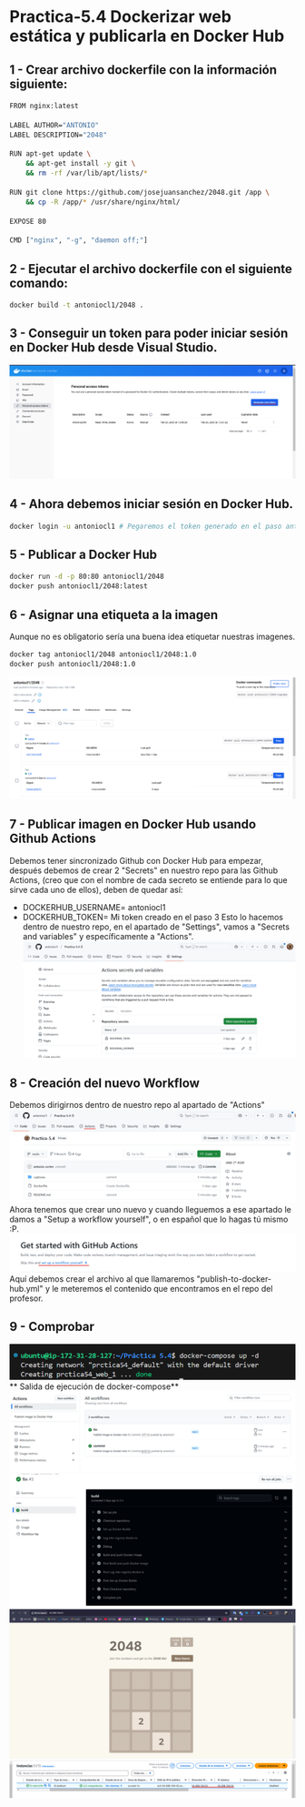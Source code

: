 # Practica-5.4 Dockerizar web estática y publicarla en Docker Hub

## 1 - Crear archivo dockerfile con la información siguiente:
```bash
FROM nginx:latest

LABEL AUTHOR="ANTONIO"
LABEL DESCRIPTION="2048"

RUN apt-get update \
    && apt-get install -y git \
    && rm -rf /var/lib/apt/lists/*

RUN git clone https://github.com/josejuansanchez/2048.git /app \
    && cp -R /app/* /usr/share/nginx/html/

EXPOSE 80

CMD ["nginx", "-g", "daemon off;"]
```

## 2 - Ejecutar el archivo dockerfile con el siguiente comando:
```bash
docker build -t antoniocl1/2048 .
```

## 3 - Conseguir un token para poder iniciar sesión en Docker Hub desde Visual Studio.
![](capturas/token.png)

## 4 - Ahora debemos iniciar sesión en Docker Hub.

```bash
docker login -u antoniocl1 # Pegaremos el token generado en el paso anterior.
```

## 5 - Publicar a Docker Hub

```bash
docker run -d -p 80:80 antoniocl1/2048
docker push antoniocl1/2048:latest
```

## 6 - Asignar una etiqueta a la imagen
Aunque no es obligatorio sería una buena idea etiquetar nuestras imagenes.
```bash
docker tag antoniocl1/2048 antoniocl1/2048:1.0
docker push antoniocl1/2048:1.0
```
![](capturas/tags.png)

## 7 - Publicar imagen en Docker Hub usando Github Actions
Debemos tener sincronizado Github con Docker Hub para empezar, después debemos de crear 2 "Secrets" en nuestro repo para las Github Actions, (creo que con el nombre de cada secreto se entiende para lo que sirve cada uno de ellos), deben de quedar así:
- DOCKERHUB_USERNAME= antoniocl1
- DOCKERHUB_TOKEN= Mi token creado en el paso 3
Esto lo hacemos dentro de nuestro repo, en el apartado de "Settings", vamos a "Secrets and variables" y específicamente a "Actions".
![](capturas/secrets.png)  

## 8 - Creación del nuevo Workflow
Debemos dirigirnos dentro de nuestro repo al apartado de "Actions"
![](capturas/actions.png)
Ahora tenemos que crear uno nuevo y cuando lleguemos a ese apartado le damos a "Setup a workflow yourself", o en español que lo hagas tú mismo :P.
![](capturas/setupworkflow.png)
Aquí debemos crear el archivo al que llamaremos "publish-to-docker-hub.yml" y le meteremos el contenido que encontramos en el repo del profesor.

## 9 - Comprobar
![](capturas/docker-compose.png) **                             Salida de ejecución de docker-compose**
![](capturas/fin2.png)
![](capturas/build.png)
![](capturas/2048.png)
![](capturas/verificacionip.png)
